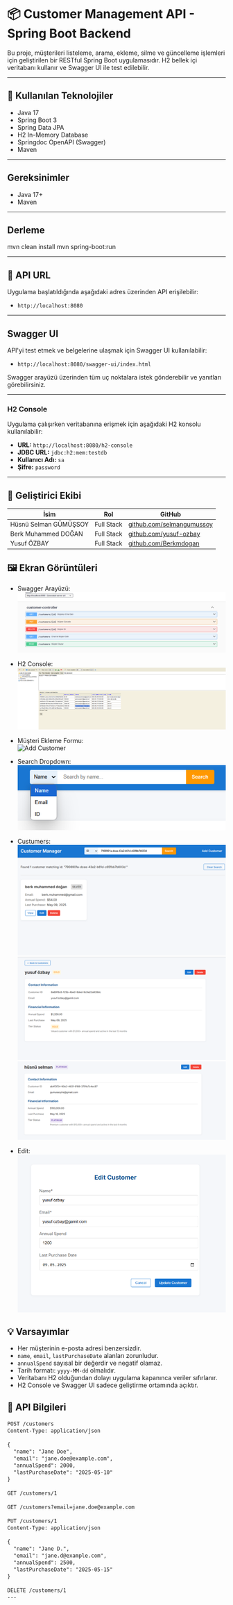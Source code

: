 # 📦 Customer Management API - Spring Boot Backend
Bu proje, müşterileri listeleme, arama, ekleme, silme ve güncelleme işlemleri için geliştirilen bir RESTful Spring Boot uygulamasıdır. H2 bellek içi veritabanı kullanır ve Swagger UI ile test edilebilir.

---

##  🧰 Kullanılan Teknolojiler

- Java 17  
- Spring Boot 3  
- Spring Data JPA  
- H2 In-Memory Database  
- Springdoc OpenAPI (Swagger)  
- Maven  

---
## Gereksinimler

- Java 17+
- Maven

---

## Derleme
mvn clean install
mvn spring-boot:run

---

## 🔗 API URL

Uygulama başlatıldığında aşağıdaki adres üzerinden API erişilebilir:

- `http://localhost:8080`

---
## Swagger UI
API'yi test etmek ve belgelerine ulaşmak için Swagger UI kullanılabilir:

- `http://localhost:8080/swagger-ui/index.html`
  
Swagger arayüzü üzerinden tüm uç noktalara istek gönderebilir ve yanıtları görebilirsiniz.

---
### H2 Console
Uygulama çalışırken veritabanına erişmek için aşağıdaki H2 konsolu kullanılabilir:

- **URL:** `http://localhost:8080/h2-console`
- **JDBC URL:** `jdbc:h2:mem:testdb`
- **Kullanıcı Adı:** `sa`
- **Şifre:** `password`
---

## 👥 Geliştirici Ekibi

| İsim                    | Rol           | GitHub                                                         |
|-------------------------|---------------|----------------------------------------------------------------|
| Hüsnü Selman GÜMÜŞSOY   | Full Stack    | [github.com/selmangumussoy](https://github.com/selmangumussoy) |
| Berk Muhammed DOĞAN     | Full Stack    | [github.com/yusuf-ozbay](https://github.com/yusuf-ozbay)       |
| Yusuf ÖZBAY             | Full Stack    | [github.com/Berkmdogan](https://github.com/Berkmdogan)         |

## 🖼️ Ekran Görüntüleri

- Swagger Arayüzü:  
  ![Swagger UI](./src/main/java/org/example/customer_management/screenshots/swagger.png)


- H2 Console:  
  ![H2 Console](./src/main/java/org/example/customer_management/screenshots/h2-console.png)


- Müşteri Ekleme Formu:  
  ![Add Customer](.src\main\java\org\example\customer_management\screenshots\add-customer.png)


- Search Dropdown:  
  ![Search Dropdown](./src/main/java/org/example/customer_management/screenshots/search-dropdown.png)


- Custumers:
   ![Silver](./src/main/java/org/example/customer_management/screenshots/customers/customer-silver.png)
   ![Gold](./src/main/java/org/example/customer_management/screenshots/customers/customer-gold.png)
   ![Pilatinum](./src/main/java/org/example/customer_management/screenshots/customers/customer-platinum.png)


- Edit:
   ![Edit](./src/main/java/org/example/customer_management/screenshots/edit.png)


## 💡 Varsayımlar

- Her müşterinin e-posta adresi benzersizdir.
- `name`, `email`, `lastPurchaseDate` alanları zorunludur.
- `annualSpend` sayısal bir değerdir ve negatif olamaz.
- Tarih formatı: `yyyy-MM-dd` olmalıdır.
- Veritabanı H2 olduğundan dolayı uygulama kapanınca veriler sıfırlanır.
- H2 Console ve Swagger UI sadece geliştirme ortamında açıktır.

## 📡 API Bilgileri

```http
POST /customers
Content-Type: application/json

{
  "name": "Jane Doe",
  "email": "jane.doe@example.com",
  "annualSpend": 2000,
  "lastPurchaseDate": "2025-05-10"
}

GET /customers/1

GET /customers?email=jane.doe@example.com

PUT /customers/1
Content-Type: application/json

{
  "name": "Jane D.",
  "email": "jane.d@example.com",
  "annualSpend": 2500,
  "lastPurchaseDate": "2025-05-15"
}

DELETE /customers/1
---

